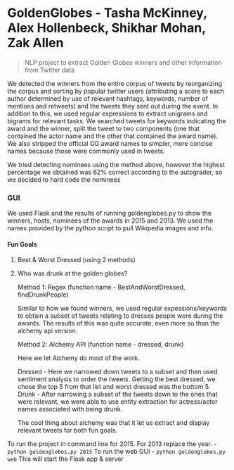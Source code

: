 # GoldenGlobes - Tasha McKinney, Alex Hollenbeck, Shikhar Mohan, Zak Allen
>NLP project to extract Golden Globes winners and other information from Twitter data

We detected the winners from the entire corpus of tweets by reorganizing the corpus and sorting by popular twitter users (attributing a score to each author determined by use of relevant hashtags, keywords, number of mentions and retweets) and the tweets they sent out during the event. In addition to this, we used regular expressions to extract unigrams and bigrams for relevant tasks. We searched tweets for keywords indicating the award and the winner, split the tweet to two components (one that contained the actor name and the other that contained the award name). We also stripped the official GG award names to simpler, more concise names because those were commonly used in tweets. 

We tried detecting nominees using the method above, however the highest percentage we obtained was 62% correct according to the autograder, so we decided to hard code the nominees

### GUI

We used Flask and the results of running goldenglobes.py to show the winners, hosts, nominees of the awards in 2015 and 2013. We used the names provided by the python script to pull Wikipedia images and info. 

#### Fun Goals

1. Best & Worst Dressed  (using 2 methods)
2. Who was drunk at the golden globes? 

	Method 1: Regex (function name - BestAndWorstDressed, findDrunkPeople)

	Similar to how we found winners, we used regular expessions/keywords to obtain a subset of tweets relating to dresses people wore during the awards. The results of this was quite accurate, even more so than the alchemy api version. 

	Method 2: Alchemy API (function name - dressed, drunk)

	Here we let Alchemy do most of the work. 

	Dressed - Here we narrowed down tweets to a subset and then used sentiment analysis to order the tweets. Getting the best dressed, we chose the top 5 from that list and worst dressed was the bottom 5.
	Drunk - After narrowing a subset of the tweets down to the ones that were relevant, we were able to use entity extraction for actress/actor names associated with being drunk. 

	The cool thing about alchemy was that it let us extract and display relevant tweets for both fun goals.


To run the project in command line for 2015. For 2013 replace the year. - `python goldenglobes.py 2015`
To run the web GUI - `python goldenglobes.py web` This will start the Flask app & server
